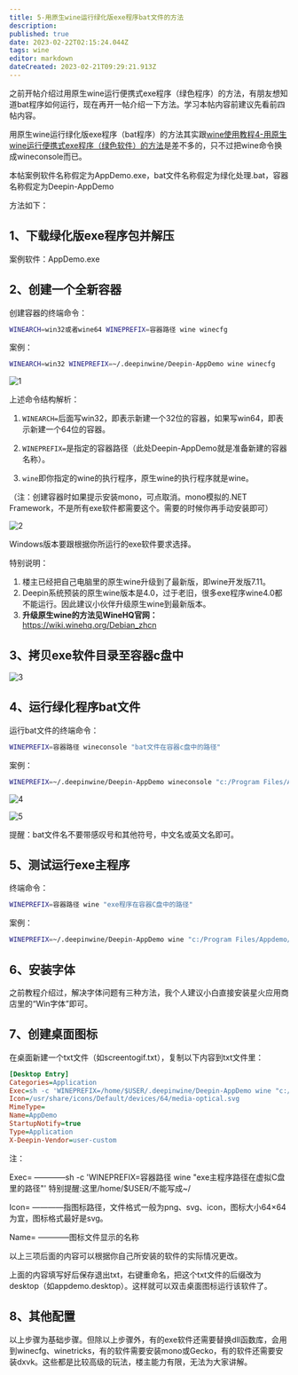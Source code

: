 ```yaml
---
title: 5-用原生wine运行绿化版exe程序bat文件的方法
description: 
published: true
date: 2023-02-22T02:15:24.044Z
tags: wine
editor: markdown
dateCreated: 2023-02-21T09:29:21.913Z
---
```


之前开帖介绍过用原生wine运行便携式exe程序（绿色程序）的方法，有朋友想知道bat程序如何运行，现在再开一帖介绍一下方法。学习本帖内容前建议先看前四帖内容。

用原生wine运行绿化版exe程序（bat程序）的方法其实跟[wine使用教程4-用原生wine运行便携式exe程序（绿色软件）的方法](/zh/常见问题FAQ/Wine/用原生wine运行便携式exe程序绿色软件的方法)是差不多的，只不过把wine命令换成wineconsole而已。

本帖案例软件名称假定为AppDemo.exe，bat文件名称假定为绿化处理.bat，容器名称假定为Deepin-AppDemo

方法如下：

## 1、下载绿化版exe程序包并解压

案例软件：AppDemo.exe

## 2、创建一个全新容器

创建容器的终端命令：

```bash
WINEARCH=win32或者wine64 WINEPREFIX=容器路径 wine winecfg
```

案例：

```bash
WINEARCH=win32 WINEPREFIX=~/.deepinwine/Deepin-AppDemo wine winecfg
```

![1](https://storage.deepin.org/thread/202206182309357346_%E6%88%AA%E5%9B%BE_%E9%80%89%E6%8B%A9%E5%8C%BA%E5%9F%9F_20220618230913.png)

上述命令结构解析：

1. `WINEARCH=`后面写win32，即表示新建一个32位的容器，如果写win64，即表示新建一个64位的容器。

2. `WINEPREFIX=`是指定的容器路径（此处Deepin-AppDemo就是准备新建的容器名称）。

3. `wine`即你指定的wine的执行程序，原生wine的执行程序就是wine。

（注：创建容器时如果提示安装mono，可点取消。mono模拟的.NET Framework，不是所有exe软件都需要这个。需要的时候你再手动安装即可）

![2](https://storage.deepin.org/thread/20220618180422989_%E6%88%AA%E5%9B%BE_winecfg.exe_20220618180331.png)

Windows版本要跟根据你所运行的exe软件要求选择。

特别说明：

1. 楼主已经把自己电脑里的原生wine升级到了最新版，即wine开发版7.11。
2. Deepin系统预装的原生wine版本是4.0，过于老旧，很多exe程序wine4.0都不能运行。因此建议小伙伴升级原生wine到最新版本。
3. **升级原生wine的方法见WineHQ官网：** https://wiki.winehq.org/Debian_zhcn

## 3、拷贝exe软件目录至容器c盘中

![3](https://storage.deepin.org/thread/202206182259184633_%E6%88%AA%E5%9B%BE_%E9%80%89%E6%8B%A9%E5%8C%BA%E5%9F%9F_20220618225904.png)

## 4、运行绿化程序bat文件

运行bat文件的终端命令：

```bash
WINEPREFIX=容器路径 wineconsole "bat文件在容器c盘中的路径"
```

案例：

```bash
WINEPREFIX=~/.deepinwine/Deepin-AppDemo wineconsole "c:/Program Files/AppDemo/绿化处理.bat"
```

![4](https://storage.deepin.org/thread/202206182259184633_%E6%88%AA%E5%9B%BE_%E9%80%89%E6%8B%A9%E5%8C%BA%E5%9F%9F_20220618225904.png)

![5](https://storage.deepin.org/thread/202206182311319243_%E6%88%AA%E5%9B%BE_%E9%80%89%E6%8B%A9%E5%8C%BA%E5%9F%9F_20220618231105.png)

提醒：bat文件名不要带感叹号和其他符号，中文名或英文名即可。

## 5、测试运行exe主程序

终端命令：

```bash
WINEPREFIX=容器路径 wine "exe程序在容器C盘中的路径"
```

案例：

```bash
WINEPREFIX=~/.deepinwine/Deepin-AppDemo wine "c:/Program Files/Appdemo/AppDemo.exe"
```

## 6、安装字体

之前教程介绍过，解决字体问题有三种方法，我个人建议小白直接安装星火应用商店里的“Win字体”即可。

## 7、创建桌面图标

在桌面新建一个txt文件（如screentogif.txt），复制以下内容到txt文件里：

```ini
[Desktop Entry]
Categories=Application
Exec=sh -c 'WINEPREFIX=/home/$USER/.deepinwine/Deepin-AppDemo wine "c:/Program Files/AppDemo/AppDemo.exe"'
Icon=/usr/share/icons/Default/devices/64/media-optical.svg
MimeType=
Name=AppDemo
StartupNotify=true
Type=Application
X-Deepin-Vendor=user-custom
```

注：

Exec= ————sh -c 'WINEPREFIX=容器路径 wine "exe主程序路径在虚拟C盘里的路径"' 特别提醒:这里/home/$USER/不能写成~/

Icon= ————指图标路径，文件格式一般为png、svg、icon，图标大小64×64为宜，图标格式最好是svg。

Name= ————图标文件显示的名称

以上三项后面的内容可以根据你自己所安装的软件的实际情况更改。

上面的内容填写好后保存退出txt，右键重命名，把这个txt文件的后缀改为desktop（如appdemo.desktop）。这样就可以双击桌面图标运行该软件了。

## 8、其他配置

以上步骤为基础步骤。但除以上步骤外，有的exe软件还需要替换dll函数库，会用到winecfg、winetricks，有的软件需要安装mono或Gecko，有的软件还需要安装dxvk。这些都是比较高级的玩法，楼主能力有限，无法为大家讲解。
